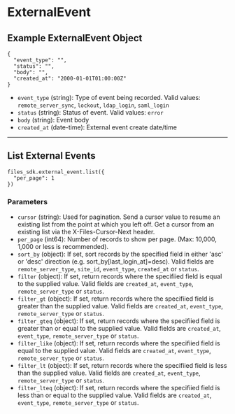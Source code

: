 # ExternalEvent

## Example ExternalEvent Object

```
{
  "event_type": "",
  "status": "",
  "body": "",
  "created_at": "2000-01-01T01:00:00Z"
}
```

* `event_type` (string): Type of event being recorded. Valid values: `remote_server_sync`, `lockout`, `ldap_login`, `saml_login`
* `status` (string): Status of event. Valid values: `error`
* `body` (string): Event body
* `created_at` (date-time): External event create date/time


---

## List External Events

```
files_sdk.external_event.list({
  "per_page": 1
})
```

### Parameters

* `cursor` (string): Used for pagination.  Send a cursor value to resume an existing list from the point at which you left off.  Get a cursor from an existing list via the X-Files-Cursor-Next header.
* `per_page` (int64): Number of records to show per page.  (Max: 10,000, 1,000 or less is recommended).
* `sort_by` (object): If set, sort records by the specified field in either 'asc' or 'desc' direction (e.g. sort_by[last_login_at]=desc). Valid fields are `remote_server_type`, `site_id`, `event_type`, `created_at` or `status`.
* `filter` (object): If set, return records where the specifiied field is equal to the supplied value. Valid fields are `created_at`, `event_type`, `remote_server_type` or `status`.
* `filter_gt` (object): If set, return records where the specifiied field is greater than the supplied value. Valid fields are `created_at`, `event_type`, `remote_server_type` or `status`.
* `filter_gteq` (object): If set, return records where the specifiied field is greater than or equal to the supplied value. Valid fields are `created_at`, `event_type`, `remote_server_type` or `status`.
* `filter_like` (object): If set, return records where the specifiied field is equal to the supplied value. Valid fields are `created_at`, `event_type`, `remote_server_type` or `status`.
* `filter_lt` (object): If set, return records where the specifiied field is less than the supplied value. Valid fields are `created_at`, `event_type`, `remote_server_type` or `status`.
* `filter_lteq` (object): If set, return records where the specifiied field is less than or equal to the supplied value. Valid fields are `created_at`, `event_type`, `remote_server_type` or `status`.
